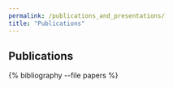 ```yaml
---
permalink: /publications_and_presentations/
title: "Publications"
---
```


## Publications

{% bibliography --file papers %}
